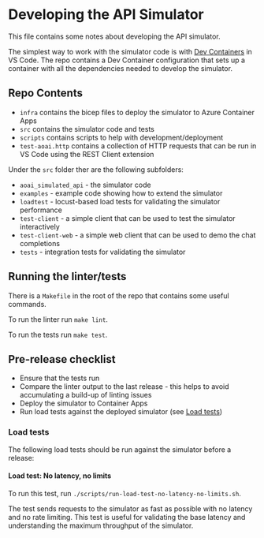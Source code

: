 # Developing the API Simulator

This file contains some notes about developing the API simulator.

The simplest way to work with the simulator code is with [Dev Containers](https://code.visualstudio.com/docs/devcontainers/containers) in VS Code.
The repo contains a Dev Container configuration that sets up a container with all the dependencies needed to develop the simulator.

## Repo Contents

- `infra` contains the bicep files to deploy the simulator to Azure Container Apps
- `src` contains the simulator code and tests
- `scripts` contains scripts to help with development/deployment
- `test-aoai.http` contains a collection of HTTP requests that can be run in VS Code using the REST Client extension

Under the `src` folder ther are the following subfolders:
- `aoai_simulated_api` - the simulator code
- `examples` - example code showing how to extend the simulator
- `loadtest` - locust-based load tests for validating the simulator performance
- `test-client` -  a simple client that can be used to test the simulator interactively
- `test-client-web` -  a simple web client that can be used to demo the chat completions
- `tests` - integration tests for validating the simulator

## Running the linter/tests

There is a `Makefile` in the root of the repo that contains some useful commands.

To run the linter run `make lint`.

To run the tests run `make test`.

## Pre-release checklist

- Ensure that the tests run
- Compare the linter output to the last release - this helps to avoid accumulating a build-up of linting issues
- Deploy the simulator to Container Apps
- Run load tests against the deployed simulator (see [Load tests](#load-tests))

### Load tests

The following load tests should be run against the simulator before a release:

#### Load test: No latency, no limits

To run this test, run `./scripts/run-load-test-no-latency-no-limits.sh`.

The test sends requests to the simulator as fast as possible with no latency and no rate limiting.
This test is useful for validating the base latency and understanding the maximum throughput of the simulator.

